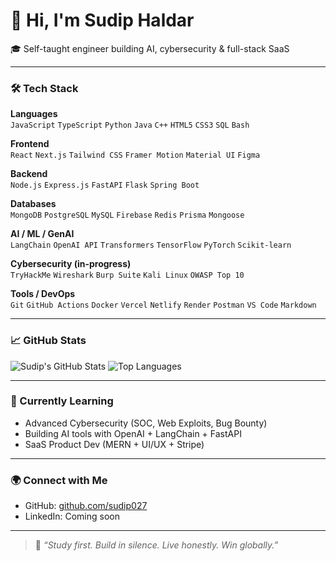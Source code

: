 # 👋 Hi, I'm Sudip Haldar

🎓 Self-taught engineer building AI, cybersecurity & full-stack SaaS  

---

### 🛠 Tech Stack

**Languages**  
`JavaScript` `TypeScript` `Python` `Java` `C++` `HTML5` `CSS3` `SQL` `Bash`

**Frontend**  
`React` `Next.js` `Tailwind CSS` `Framer Motion` `Material UI` `Figma`

**Backend**  
`Node.js` `Express.js` `FastAPI` `Flask` `Spring Boot`

**Databases**  
`MongoDB` `PostgreSQL` `MySQL` `Firebase` `Redis` `Prisma` `Mongoose`

**AI / ML / GenAI**  
`LangChain` `OpenAI API` `Transformers` `TensorFlow` `PyTorch` `Scikit-learn`

**Cybersecurity (in-progress)**  
`TryHackMe` `Wireshark` `Burp Suite` `Kali Linux` `OWASP Top 10`

**Tools / DevOps**  
`Git` `GitHub Actions` `Docker` `Vercel` `Netlify` `Render` `Postman` `VS Code` `Markdown`

---

### 📈 GitHub Stats

![Sudip's GitHub Stats](https://github-readme-stats.vercel.app/api?username=sudip027&show_icons=true&theme=radical)
![Top Languages](https://github-readme-stats.vercel.app/api/top-langs/?username=sudip027&layout=compact&theme=radical)


---

### 🧠 Currently Learning

- Advanced Cybersecurity (SOC, Web Exploits, Bug Bounty)
- Building AI tools with OpenAI + LangChain + FastAPI
- SaaS Product Dev (MERN + UI/UX + Stripe)

---

### 🌍 Connect with Me

- GitHub: [github.com/sudip027](https://github.com/sudip027)
- LinkedIn: Coming soon


---

> 🚀 *“Study first. Build in silence. Live honestly. Win globally.”*
